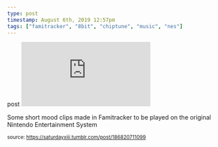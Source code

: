 ```yaml
---
type: post
timestamp: August 6th, 2019 12:57pm
tags: ["famitracker", "8bit", "chiptune", "music", "nes"]
---
```

post
<embed type="audio/mpeg" src="https://bandcamp.com/stream_redirect?enc=mp3-128&amp;track_id=2323976698&amp;ts=1618416879&amp;t=18c978a35b3b5c9154803097ddffc9cf2639f5d8"></embed>

       
Some short mood clips made in Famitracker to be played on the original Nintendo Entertainment System
 
      
  
<small>source: https://saturdayxiii.tumblr.com/post/186820711099</small>